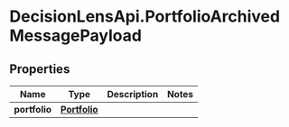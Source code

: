 # DecisionLensApi.PortfolioArchivedMessagePayload

## Properties
Name | Type | Description | Notes
------------ | ------------- | ------------- | -------------
**portfolio** | [**Portfolio**](Portfolio.md) |  | 


